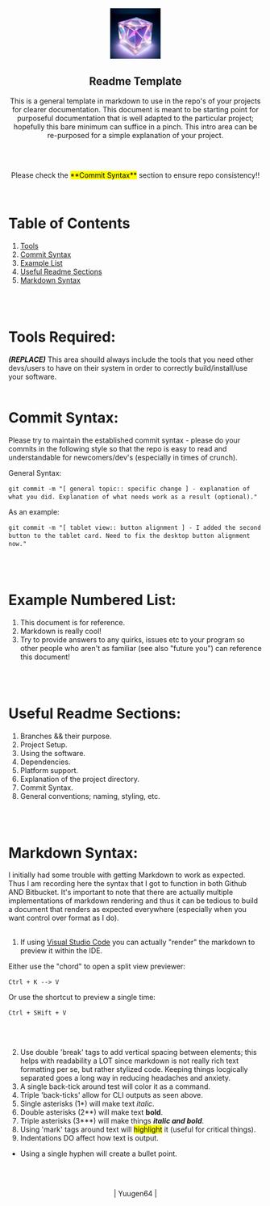 <!-- PROJECT HEADER -->
<div align="center">
  <a href="https://github.com/Yuugen64/">
    <img src="assets/CrystalCube.png" alt="Logo" width="100" height="100">
  </a>


  <h2 align="center">Readme Template</h2>
  <p align="center">This is a general template in markdown to use in the repo's of your projects for clearer documentation. This document is meant to be starting point for purposeful documentation that is well adapted to the particular project; hopefully this bare minimum can suffice in a pinch. This intro area can be re-purposed for a simple explanation of your project.</p>

</div>


<br>
<br>

<p align="center">Please check the <mark>**Commit Syntax**</mark> section to ensure repo consistency!!</p>
<br>

# Table of Contents
1. [Tools](#tools-required)
2. [Commit Syntax](#commit-syntax)
3. [Example List](#example-numbered-list)
4. [Useful Readme Sections](#useful-readme-sections)
5. [Markdown Syntax](#markdown-syntax)

<br>
<br>

# Tools Required:
***(REPLACE)*** This area shouild always include the tools that you need other devs/users to have on their system in order to correctly build/install/use your software.
<br>
<br>

# Commit Syntax:
Please try to maintain the established commit syntax - please do your commits in the following style so that the repo is easy to read and understandable for newcomers/dev's (especially in times of crunch).

General Syntax:
```
git commit -m "[ general topic:: specific change ] - explanation of what you did. Explanation of what needs work as a result (optional)."
```
  
As an example:
```
git commit -m "[ tablet view:: button alignment ] - I added the second button to the tablet card. Need to fix the desktop button alignment now."
```  
<br>
<br>

# Example Numbered List:
1. This document is for reference.
2. Markdown is really cool!
3. Try to provide answers to any quirks, issues etc to your program so other people who aren't as familiar (see also "future you") can reference this document!
<br>
<br>

# Useful Readme Sections:
1. Branches && their purpose.
2. Project Setup.
3. Using the software.
4. Dependencies.
5. Platform support.
6. Explanation of the project directory.
7. Commit Syntax.
8. General conventions; naming, styling, etc.
<br>
<br>

# Markdown Syntax:
I initially had some trouble with getting Markdown to work as expected. Thus I am recording here the syntax that I got to function in both Github AND Bitbucket. It's important to note that there are actually multiple implementations of markdown rendering and thus it can be tedious to build a document that renders as expected everywhere (especially when you want control over format as I do).
<br>
<br>

1. If using [Visual Studio Code](https://code.visualstudio.com/) you can actually "render" the markdown to preview it within the IDE. 

Either use the "chord" to open a split view previewer:
```
Ctrl + K --> V
```
Or use the shortcut to preview a single time:
```
Ctrl + SHift + V
```
<br>
<br>

2. Use double 'break' tags to add vertical spacing between elements; this helps with readability a LOT since markdown is not really rich text formatting per se, but rather stylized code. Keeping things locgically separated goes a long way in reducing headaches and anxiety.
3. A single back-tick around test will color it as a command.
4. Triple 'back-ticks' allow for CLI outputs as seen above.
5. Single asterisks (1*) will make text *italic*.
6. Double asterisks (2**) will make text **bold**.
7. Triple asterisks (3***) will make things ***italic and bold***.
8. Using 'mark' tags around text will <mark>highlight</mark> it (useful for critical things).
9. Indentations DO affect how text is output.
- Using a single hyphen will create a bullet point.

<br>
<br>

<p align="center">| Yuugen64 |</p>
